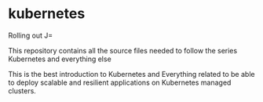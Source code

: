 # kubernetes
Rolling out J=

This repository contains all the source files needed to follow the series Kubernetes and everything else

This is the best introduction to Kubernetes and Everything related to be able to deploy scalable and resilient applications on Kubernetes managed clusters.
